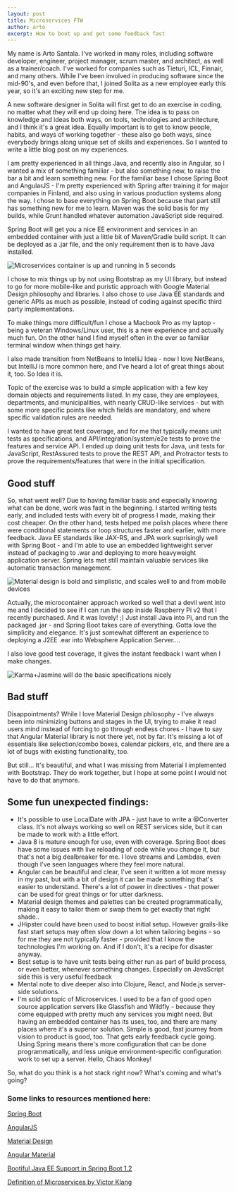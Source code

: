 ```yaml
---
layout: post
title: Microservices FTW
author: arto
excerpt: How to boot up and get some feedback fast
---
```


My name is Arto Santala. I've worked in many roles, including software developer, engineer, project manager, scrum master, and architect, as well as a trainer/coach. I've worked for companies such as Tieturi, ICL, Finnair, and many others. While I've been involved in producing software since the mid-90's, and even before that, I joined Solita as a new employee early this year, so it's an exciting new step for me.

A new software designer in Solita will first get to do an exercise in coding, no matter what they will end up doing here. The idea is to pass on knowledge and ideas both ways, on tools, technologies and architecture, and I think it's a great idea. Equally important is to get to know people, habits, and ways of working together - these also go both ways, since everybody brings along unique set of skills and experiences. So I wanted to write a little blog post on my experiences.

I am pretty experienced in all things Java, and recently also in Angular, so I wanted a mix of something familiar - but also something new, to raise the bar a bit and learn something new. For the familiar base I chose Spring Boot and AngularJS - I'm pretty experienced with Spring after training it for major companies in Finland, and also using in various production systems along the way. I chose to base everything on Spring Boot because that part still has something new for me to learn. Maven was the solid basis for my builds, while Grunt handled whatever automation JavaScript side required.

Spring Boot will get you a nice EE environment and services in an embedded container with just a little bit of Maven/Gradle build script. It can be deployed as a .jar file, and the only requirement then is to have Java installed.

![Microservices container is up and running in 5 seconds](/img/microservices/springbootrun.png)

I chose to mix things up by not using Bootstrap as my UI library, but instead to go for more mobile-like and puristic approach with Google Material Design philosophy and libraries. I also chose to use Java EE standards and generic APIs as much as possible, instead of coding against specific third party implementations.

To make things more difficult/fun I chose a Macbook Pro as my laptop - being a veteran Windows/Linux user, this is a new experience and actually much fun. On the other hand I find myself often in the ever so familiar terminal window when things get hairy.

I also made transition from NetBeans to IntelliJ Idea - now I love NetBeans, but IntelliJ is more common here, and I've heard a lot of great things about it, too. So Idea it is.

Topic of the exercise was to build a simple application with a few key domain objects and requirements listed. In my case, they are employees, departments, and municipalities, with nearly CRUD-like services - but with some more specific points like which fields are mandatory, and where specific validation rules are needed.

I wanted to have great test coverage, and for me that typically means unit tests as specifications, and API/integration/system/e2e tests to prove the features and service API. I ended up doing unit tests for Java, unit tests for JavaScript, RestAssured tests to prove the REST API, and Protractor tests to prove the requirements/features that were in the initial specification.

## Good stuff

So, what went well? Due to having familiar basis and especially knowing what can be done, work was fast in the beginning. I started writing tests early, and included tests with every bit of progress I made, making their cost cheaper. On the other hand, tests helped me polish places where there were conditional statements or loop structures faster and earlier, with more feedback. Java EE standards like JAX-RS, and JPA work suprisingly well with Spring Boot - and I'm able to use an embedded lightweight server instead of packaging to .war and deploying to more heavyweight application server. Spring lets met still maintain valuable services like automatic transaction management.

![Material design is bold and simplistic, and scales well to and from mobile devices](/img/microservices/employeesapp.png)

Actually, the microcontainer approach worked so well that a devil went into me and I decided to see if I can run the app inside Raspberry Pi v2 that I recently purchased. And it was lovely! ;) Just install Java into Pi, and run the packaged .jar - and Spring Boot takes care of everything. Gotta love the simplicity and elegance. It's just somewhat  different an experience to deploying a J2EE .ear into Websphere Application Server....

I also love good test coverage, it gives the instant feedback I want when I make changes.

![Karma+Jasmine will do the basic specifications nicely](/img/microservices/testcoverage.png)

## Bad stuff

Disappointments? While I love Material Design philosophy - I've always been into minimizing buttons and stages in the UI, trying to make it read users mind instead of forcing to go through endless chores - I have to say that Angular Material library is not there yet, not by far. It's missing a lot of essentials like selection/combo boxes, calendar pickers, etc, and there are a lot of bugs with existing functionality, too.

But still... It's beautiful, and what I was missing from Material I implemented with Bootstrap. They do work together, but I hope at some point I would not have to do that anymore.

## Some fun unexpected findings:

- It's possible to use LocalDate with JPA - just have to write a @Converter class. It's not always working so well on REST services side, but it can be made to work with a little effort.
- Java 8 is mature enough for use, even with coverage. Spring Boot does have some issues with live reloading of code while you change it, but that's not a big dealbreaker for me. I love streams and Lambdas, even though I've seen languages where they feel more natural.
- Angular can be beautiful and clear, I've seen it written a lot more messy in my past, but with a bit of design it can be made something that's easier to understand. There's a lot of power in directives - that power can be used for great things or for utter darkness.
- Material design themes and palettes can be created programmatically, making it easy to tailor them or swap them to get exactly that right shade..
- JHipster could have been used to boost initial setup. However grails-like fast start setups may often slow down a lot when tailoring begins - so for me they are not typically faster - provided that I know the technologies I'm working on. And if I don't, it's a recipe for disaster anyway.
- Best setup is to have unit tests being either run as part of build process, or even better, whenever something changes. Especially on JavaScript side this is very useful feedback
- Mental note to dive deeper also into Clojure, React, and Node.js server-side solutions.
- I'm sold on topic of Microservices. I used to be a fan of good open source application servers like Glassfish and Wildfly - because they come equipped with pretty much any services you might need. But having an embedded container has its uses, too, and there are many places where it's a superior solution. Simple is good, fast journey from vision to product is good, too. That gets early feedback cycle going. Using Spring means there's more configuration that can be done programmatically, and less unique environment-specific configuration work to set up a server. Hello, Chaos Monkey!

So, what do you think is a hot stack right now? What's coming and what's going?

### Some links to resources mentioned here:

[Spring Boot](http://projects.spring.io/spring-boot/)

[AngularJS](https://angularjs.org/)

[Material Design](http://www.google.com/design/spec/material-design/introduction.html)

[Angular Material](https://material.angularjs.org/)

[Bootiful Java EE Support in Spring Boot 1.2](http://spring.io/blog/2014/11/23/bootiful-java-ee-support-in-spring-boot-1-2)

[Definition of Microservices by Victor Klang](http://klangism.tumblr.com/post/80087171446/microservices)
